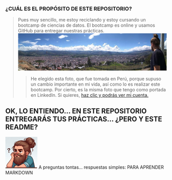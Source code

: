 ### **¿CUÁL ES EL PROPÓSITO DE ESTE REPOSITORIO?**
> Pues muy sencillo, me estoy reciclando y estoy cursando un bootcamp de ciencias de datos. El bootcamp es online y usamos GitHub para entregar nuestras prácticas.
![fotocaja](./imagenes/cajamarca.jpg)
>> He elegido esta foto, que fue tomada en Perú, porque supuso un cambio importante en mi vida, así como lo es realizar este bootcamp. Por cierto, es la misma foto que tengo como portada en LinkedIn.
Si quieres, [haz clic y podrás ver mi cuenta.](https://www.linkedin.com/in/pepereina/)

## OK, LO ENTIENDO... EN ESTE REPOSITORIO ENTREGARÁS TUS PRÁCTICAS... ¿PERO Y ESTE README?
<img src="./imagenes/yo.jpeg" width =100 >
A preguntas tontas...  
respuestas simples: PARA APRENDER MARKDOWN



